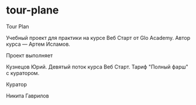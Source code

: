 # tour-plane

Tour Plan

Учебный проект для практики на курсе Веб Старт от Glo Academy. Автор курса — Артем Исламов.

Проект выполняет

Кузнецов Юрий. Девятый поток курса Веб Старт. Тариф "Полный фарш" с куратором.

Куратор

Никита Гаврилов
